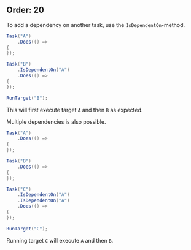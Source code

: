 Order: 20
---

To add a dependency on another task, use the `IsDependentOn`-method.

```csharp
Task("A")
    .Does(() =>
{
});

Task("B")
    .IsDependentOn("A")
    .Does(() =>
{
});

RunTarget("B");
```

This will first execute target `A` and then `B` as expected.


Multiple dependencies is also possible.

```csharp
Task("A")
    .Does(() =>
{
});

Task("B")
    .Does(() =>
{
});

Task("C")
    .IsDependentOn("A")
    .IsDependentOn("A")
    .Does(() =>
{
});

RunTarget("C");
```

Running target `C` will execute `A` and then `B`.
